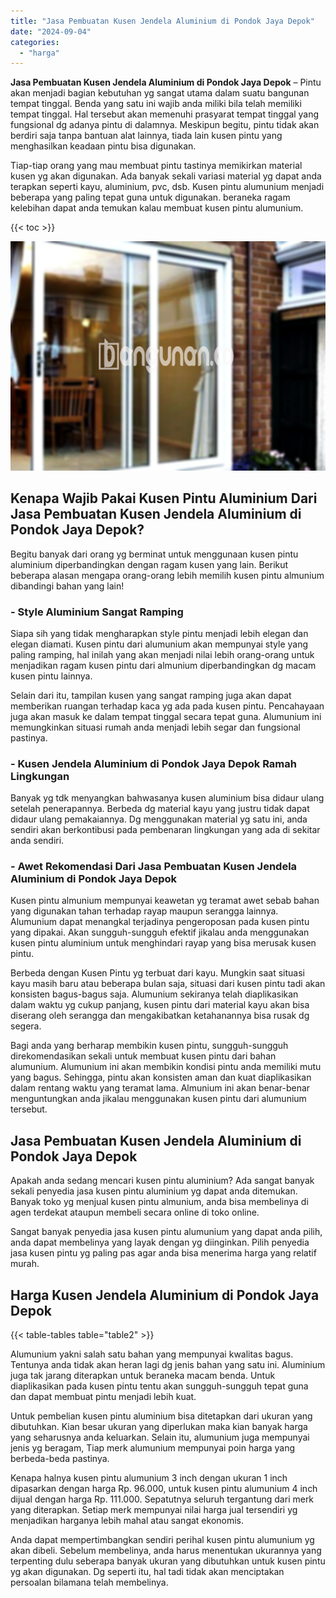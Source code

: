```yaml
---
title: "Jasa Pembuatan Kusen Jendela Aluminium di Pondok Jaya Depok"
date: "2024-09-04"
categories: 
  - "harga"
---
```


**Jasa Pembuatan Kusen Jendela Aluminium di Pondok Jaya Depok** – Pintu akan menjadi bagian kebutuhan yg sangat utama dalam suatu bangunan tempat tinggal. Benda yang satu ini wajib anda miliki bila telah memiliki tempat tinggal. Hal tersebut akan memenuhi prasyarat tempat tinggal yang fungsional dg adanya pintu di dalamnya. Meskipun begitu, pintu tidak akan berdiri saja tanpa bantuan alat lainnya, tiada lain kusen pintu yang menghasilkan keadaan pintu bisa digunakan.

Tiap-tiap orang yang mau membuat pintu tastinya memikirkan material kusen yg akan digunakan. Ada banyak sekali variasi material yg dapat anda terapkan seperti kayu, aluminium, pvc, dsb. Kusen pintu alumunium menjadi beberapa yang paling tepat guna untuk digunakan. beraneka ragam kelebihan dapat anda temukan kalau membuat kusen pintu alumunium.

{{< toc >}}

![Jasa Pembuatan Kusen Jendela Aluminium di Pondok Jaya Depok](/images/harga-kusen-jendela-alumunium-44.png)

## Kenapa Wajib Pakai Kusen Pintu Aluminium Dari Jasa Pembuatan Kusen Jendela Aluminium di Pondok Jaya Depok?

Begitu banyak dari orang yg berminat untuk menggunaan kusen pintu aluminium diperbandingkan dengan ragam kusen yang lain. Berikut beberapa alasan mengapa orang-orang lebih memilih kusen pintu almunium dibandingi bahan yang lain!

### \- Style Aluminium Sangat Ramping

Siapa sih yang tidak mengharapkan style pintu menjadi lebih elegan dan elegan diamati. Kusen pintu dari alumunium akan mempunyai style yang paling ramping, hal inilah yang akan menjadi nilai lebih orang-orang untuk menjadikan ragam kusen pintu dari almunium diperbandingkan dg macam kusen pintu lainnya.

Selain dari itu, tampilan kusen yang sangat ramping juga akan dapat memberikan ruangan terhadap kaca yg ada pada kusen pintu. Pencahayaan juga akan masuk ke dalam tempat tinggal secara tepat guna. Alumunium ini memungkinkan situasi rumah anda menjadi lebih segar dan fungsional pastinya.

### \- Kusen Jendela Aluminium di Pondok Jaya Depok Ramah Lingkungan

Banyak yg tdk menyangkan bahwasanya kusen aluminium bisa didaur ulang setelah penerapannya. Berbeda dg material kayu yang justru tidak dapat didaur ulang pemakaiannya. Dg menggunakan material yg satu ini, anda sendiri akan berkontibusi pada pembenaran lingkungan yang ada di sekitar anda sendiri.

### \- Awet Rekomendasi Dari Jasa Pembuatan Kusen Jendela Aluminium di Pondok Jaya Depok

Kusen pintu almunium mempunyai keawetan yg teramat awet sebab bahan yang digunakan tahan terhadap rayap maupun serangga lainnya. Alumunium dapat menangkal terjadinya pengeroposan pada kusen pintu yang dipakai. Akan sungguh-sungguh efektif jikalau anda menggunakan kusen pintu aluminium untuk menghindari rayap yang bisa merusak kusen pintu.

Berbeda dengan Kusen Pintu yg terbuat dari kayu. Mungkin saat situasi kayu masih baru atau beberapa bulan saja, situasi dari kusen pintu tadi akan konsisten bagus-bagus saja. Alumunium sekiranya telah diaplikasikan dalam waktu yg cukup panjang, kusen pintu dari material kayu akan bisa diserang oleh serangga dan mengakibatkan ketahanannya bisa rusak dg segera.

Bagi anda yang berharap membikin kusen pintu, sungguh-sungguh direkomendasikan sekali untuk membuat kusen pintu dari bahan alumunium. Alumunium ini akan membikin kondisi pintu anda memiliki mutu yang bagus. Sehingga, pintu akan konsisten aman dan kuat diaplikasikan dalam rentang waktu yang teramat lama. Almunium ini akan benar-benar menguntungkan anda jikalau menggunakan kusen pintu dari alumunium tersebut.

## Jasa Pembuatan Kusen Jendela Aluminium di Pondok Jaya Depok

Apakah anda sedang mencari kusen pintu aluminium? Ada sangat banyak sekali penyedia jasa kusen pintu aluminium yg dapat anda ditemukan. Banyak toko yg menjual kusen pintu almunium, anda bisa membelinya di agen terdekat ataupun membeli secara online di toko online.

Sangat banyak penyedia jasa kusen pintu alumunium yang dapat anda pilih, anda dapat membelinya yang layak dengan yg diinginkan. Pilih penyedia jasa kusen pintu yg paling pas agar anda bisa menerima harga yang relatif murah.

## Harga Kusen Jendela Aluminium di Pondok Jaya Depok

{{< table-tables table="table2" >}}

Alumunium yakni salah satu bahan yang mempunyai kwalitas bagus. Tentunya anda tidak akan heran lagi dg jenis bahan yang satu ini. Aluminium juga tak jarang diterapkan untuk beraneka macam benda. Untuk diaplikasikan pada kusen pintu tentu akan sungguh-sungguh tepat guna dan dapat membuat pintu menjadi lebih kuat.

Untuk pembelian kusen pintu aluminium bisa ditetapkan dari ukuran yang dibutuhkan. Kian besar ukuran yang diperlukan maka kian banyak harga yang seharusnya anda keluarkan. Selain itu, alumunium juga mempunyai jenis yg beragam, Tiap merk alumunium mempunyai poin harga yang berbeda-beda pastinya.

Kenapa halnya kusen pintu alumunium 3 inch dengan ukuran 1 inch dipasarkan dengan harga Rp. 96.000, untuk kusen pintu alumunium 4 inch dijual dengan harga Rp. 111.000. Sepatutnya seluruh tergantung dari merk yang diterapkan. Setiap merk mempunyai nilai harga jual tersendiri yg menjadikan harganya lebih mahal atau sangat ekonomis.

Anda dapat mempertimbangkan sendiri perihal kusen pintu alumunium yg akan dibeli. Sebelum membelinya, anda harus menentukan ukurannya yang terpenting dulu seberapa banyak ukuran yang dibutuhkan untuk kusen pintu yg akan digunakan. Dg seperti itu, hal tadi tidak akan menciptakan persoalan bilamana telah membelinya.
